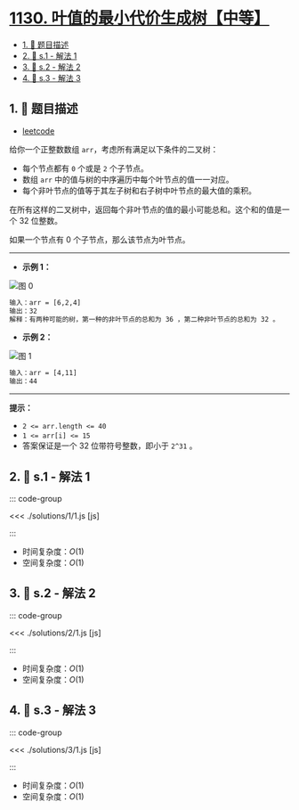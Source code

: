 # [1130. 叶值的最小代价生成树【中等】](https://github.com/tnotesjs/TNotes.leetcode/tree/main/notes/1130.%20%E5%8F%B6%E5%80%BC%E7%9A%84%E6%9C%80%E5%B0%8F%E4%BB%A3%E4%BB%B7%E7%94%9F%E6%88%90%E6%A0%91%E3%80%90%E4%B8%AD%E7%AD%89%E3%80%91)

<!-- region:toc -->

- [1. 📝 题目描述](#1--题目描述)
- [2. 🎯 s.1 - 解法 1](#2--s1---解法-1)
- [3. 🎯 s.2 - 解法 2](#3--s2---解法-2)
- [4. 🎯 s.3 - 解法 3](#4--s3---解法-3)

<!-- endregion:toc -->

## 1. 📝 题目描述

- [leetcode](https://leetcode.cn/problems/minimum-cost-tree-from-leaf-values/)

给你一个正整数数组 `arr`，考虑所有满足以下条件的二叉树：

- 每个节点都有 `0` 个或是 `2` 个子节点。
- 数组 `arr` 中的值与树的中序遍历中每个叶节点的值一一对应。
- 每个非叶节点的值等于其左子树和右子树中叶节点的最大值的乘积。

在所有这样的二叉树中，返回每个非叶节点的值的最小可能总和。这个和的值是一个 32 位整数。

如果一个节点有 0 个子节点，那么该节点为叶节点。

---

- **示例 1：**

![图 0](https://cdn.jsdelivr.net/gh/tnotesjs/imgs@main/2025-09-17-17-45-04.png)

```txt
输入：arr = [6,2,4]
输出：32
解释：有两种可能的树，第一种的非叶节点的总和为 36 ，第二种非叶节点的总和为 32 。
```

- **示例 2：**

![图 1](https://cdn.jsdelivr.net/gh/tnotesjs/imgs@main/2025-09-17-17-45-09.png)

```txt
输入：arr = [4,11]
输出：44
```

---

**提示：**

- `2 <= arr.length <= 40`
- `1 <= arr[i] <= 15`
- 答案保证是一个 32 位带符号整数，即小于 `2^31` 。

## 2. 🎯 s.1 - 解法 1

::: code-group

<<< ./solutions/1/1.js [js]

:::

- 时间复杂度：$O(1)$
- 空间复杂度：$O(1)$

## 3. 🎯 s.2 - 解法 2

::: code-group

<<< ./solutions/2/1.js [js]

:::

- 时间复杂度：$O(1)$
- 空间复杂度：$O(1)$

## 4. 🎯 s.3 - 解法 3

::: code-group

<<< ./solutions/3/1.js [js]

:::

- 时间复杂度：$O(1)$
- 空间复杂度：$O(1)$

